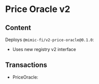 # Price Oracle v2

## Content

Deploys `@mimic-fi/v2-price-oracle@0.1.0`:
- Uses new registry v2 interface

## Transactions

- PriceOracle: 

